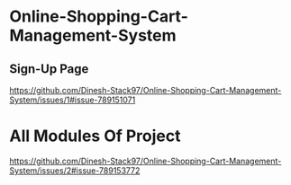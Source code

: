 # Online-Shopping-Cart-Management-System

## Sign-Up Page

https://github.com/Dinesh-Stack97/Online-Shopping-Cart-Management-System/issues/1#issue-789151071

# All Modules Of Project
https://github.com/Dinesh-Stack97/Online-Shopping-Cart-Management-System/issues/2#issue-789153772
